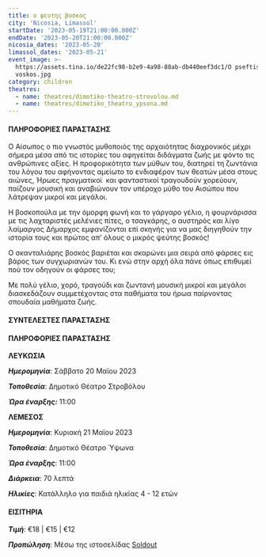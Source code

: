 ```yaml
---
title: ο ψευτης βοσκος
city: 'Nicosia, Limassol'
startDate: '2023-05-19T21:00:00.000Z'
endDate: '2023-05-20T21:00:00.000Z'
nicosia_dates: '2023-05-20'
limassol_dates: '2023-05-21'
event_image: >-
  https://assets.tina.io/de22fc98-b2e9-4a98-88ab-db440eef3dc1/O pseftis
  voskos.jpg
category: children
theatres:
  - name: theatres/dimotiko-theatro-strovolou.md
  - name: theatres/dimotiko_theatro_ypsona.md
---
```


#### ΠΛΗΡΟΦΟΡΙΕΣ ΠΑΡΑΣΤΑΣΗΣ

Ο Αίσωπος ο πιο γνωστός μυθοποιός της αρχαιότητας διαχρονικός μέχρι σήμερα μέσα από τις ιστορίες του αφηγείται διδάγματα ζωής με φόντο τις ανθρώπινες αξίες. Η προφορικότητα των μύθων του, διατηρεί τη
ζωντάνια του λόγου του αφήνοντας αμείωτο το ενδιαφέρον των θεατών μέσα στους αιώνες, Ήρωες πραγματικοί  και φανταστικοί τραγουδούν χορεύουν, παίζουν μουσική και αναβιώνουν τον υπέροχο μύθο του Αισώπου που λάτρεψαν μικροί και μεγάλοι.

Η βοσκοπούλα με την όμορφη φωνή και το γάργαρο γέλιο, η φουρνάρισσα με τις λαχταριστές μελένιες πίτες, ο τσαγκάρης, ο αυστηρός και λίγο λαίμαργος Δήμαρχος εμφανίζονται επί σκηνής για να μας διηγηθούν την ιστορία τους και πρώτος απ’ όλους ο μικρός ψεύτης βοσκός!

Ο σκανταλιάρης βοσκός βαριέται και σκαρώνει μια σειρά από φάρσες εις βάρος των συγχωριανών του. Κι ενώ
στην αρχή όλα πάνε όπως επιθυμεί πού τον οδηγούν οι φάρσες του;

Με πολύ γέλιο, χορό, τραγούδι και ζωντανή μουσική μικροί και μεγάλοι διασκεδάζουν συμμετέχοντας στα παθήματα του ήρωα παίρνοντας σπουδαία μαθήματα
ζωής.

#### ΣΥΝΤΕΛΕΣΤΕΣ ΠΑΡΑΣΤΑΣΗΣ








#### &#xA;&#xA;

#### ΠΛΗΡΟΦΟΡΙΕΣ ΠΑΡΑΣΤΑΣΗΣ

**ΛΕΥΚΩΣΙΑ**

***Ημερομηνία***: Σάββατο 20 Μαϊου 2023

***Τοποθεσία***: Δημοτικό Θέατρο Στροβόλου

***Ώρα έναρξης:*** 11:00

**ΛΕΜΕΣΟΣ**

***Ημερομηνία***: Κυριακή 21 Μαϊου 2023

***Τοποθεσία***: Δημοτικό Θέατρο Ύψωνα

***Ώρα έναρξης***: 11:00

***Διάρκεια***: 70 λεπτά

***Ηλικίες***: Κατάλληλο για παιδιά ηλικίας 4 - 12 ετών

#### ΕΙΣΙΤΗΡΙΑ

***Τιμή***: €18 | €15 | €12

***Προπώληση***: Μέσω της ιστοσελίδας  [Soldout](https://www.soldoutticketbox.com/o-pseftis-voskos-may-2023/?lang=en "")
